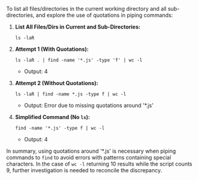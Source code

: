 To list all files/directories in the current working directory and all sub-directories, and explore the use of quotations in piping commands:

1. **List All Files/Dirs in Current and Sub-Directories:**
   ```
   ls -laR
   ```

2. **Attempt 1 (With Quotations):**
   ```
   ls -laR . | find -name '*.js' -type 'f' | wc -l
   ```
   - Output: 4

3. **Attempt 2 (Without Quotations):**
   ```
   ls -laR | find -name *.js -type f | wc -l
   ```
   - Output: Error due to missing quotations around '*.js'

4. **Simplified Command (No `ls`):**
   ```
   find -name '*.js' -type f | wc -l
   ```
   - Output: 4

In summary, using quotations around '*.js' is necessary when piping commands to `find` to avoid errors with patterns containing special characters. In the case of `wc -l` returning 10 results while the script counts 9, further investigation is needed to reconcile the discrepancy.
